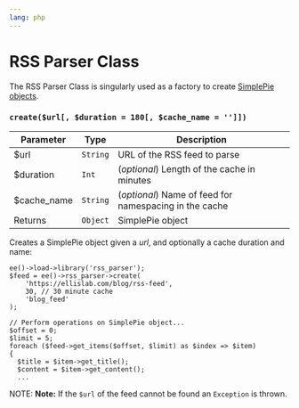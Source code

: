 ```yaml
---
lang: php
---
```


<!--
    This source file is part of the open source project
    ExpressionEngine User Guide (https://github.com/ExpressionEngine/ExpressionEngine-User-Guide)

    @link      https://expressionengine.com/
    @copyright Copyright (c) 2003-2020, Packet Tide, LLC (https://ellislab.com)
    @license   https://expressionengine.com/license Licensed under Apache License, Version 2.0
-->

# RSS Parser Class

The RSS Parser Class is singularly used as a factory to create [SimplePie objects](http://simplepie.org/api/class-SimplePie.html).

### `create($url[, $duration = 180[, $cache_name = '']])`

| Parameter    | Type     | Description                                            |
| ------------ | -------- | ------------------------------------------------------ |
| \$url        | `String` | URL of the RSS feed to parse                           |
| \$duration   | `Int`    | (_optional_) Length of the cache in minutes            |
| \$cache_name | `String` | (_optional_) Name of feed for namespacing in the cache |
| Returns      | `Object` | SimplePie object                                       |

Creates a SimplePie object given a _url_, and optionally a cache duration and name:

    ee()->load->library('rss_parser');
    $feed = ee()->rss_parser->create(
        'https://ellislab.com/blog/rss-feed',
        30, // 30 minute cache
        'blog_feed'
    );

    // Perform operations on SimplePie object...
    $offset = 0;
    $limit = 5;
    foreach ($feed->get_items($offset, $limit) as $index => $item)
    {
      $title = $item->get_title();
      $content = $item->get_content();
      ...

NOTE: **Note:** If the `$url` of the feed cannot be found an `Exception` is thrown.
